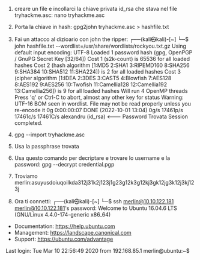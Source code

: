 1) creare un file e  incollarci la chiave privata id_rsa che stava nel file tryhackme.asc: 
nano tryhackme.asc
2)  Porta la chiave in hash: 
gpg2john tryhackme.asc > hashfile.txt

3) Fai un attacco al dizioario con john the ripper:
┌──(kali㉿kali)-[~]
└─$ john hashfile.txt --wordlist=/usr/share/wordlists/rockyou.txt.gz 
Using default input encoding: UTF-8
Loaded 1 password hash (gpg, OpenPGP / GnuPG Secret Key [32/64])
Cost 1 (s2k-count) is 65536 for all loaded hashes
Cost 2 (hash algorithm [1:MD5 2:SHA1 3:RIPEMD160 8:SHA256 9:SHA384 10:SHA512 11:SHA224]) is 2 for all loaded hashes
Cost 3 (cipher algorithm [1:IDEA 2:3DES 3:CAST5 4:Blowfish 7:AES128 8:AES192 9:AES256 10:Twofish 11:Camellia128 12:Camellia192 13:Camellia256]) is 9 for all loaded hashes
Will run 4 OpenMP threads
Press 'q' or Ctrl-C to abort, almost any other key for status
Warning: UTF-16 BOM seen in wordlist. File may not be read properly unless you re-encode it
0g 0:00:00:07 DONE (2022-10-01 13:04) 0g/s 17461p/s 17461c/s 17461C/s 
alexandru       (id_rsa)     <--- Password Trovata
Session completed.  

4)  gpg --import tryhackme.asc 
5) Usa la passphrase trovata
6) Usa questo comando per decriptare e trovare lo username e la password:
gpg --decrypt credential.pgp 
7) Troviamo merlin:asuyusdoiuqoilkda312j31k2j123j1g23g12k3g12kj3gk12jg3k12j3kj123j
9) Ora ti connetti:
┌──(kali㉿kali)-[~]
└─$ ssh  merlin@10.10.122.181
merlin@10.10.122.181's password: 
Welcome to Ubuntu 16.04.6 LTS (GNU/Linux 4.4.0-174-generic x86_64)

 * Documentation:  https://help.ubuntu.com
 * Management:     https://landscape.canonical.com
 * Support:        https://ubuntu.com/advantage

Last login: Tue Mar 10 22:56:49 2020 from 192.168.85.1
merlin@ubuntu:~$ 
